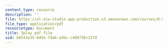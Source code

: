 ```yaml
---
content_type: resource
description: ''
file: https://ol-ocw-studio-app-production.s3.amazonaws.com/courses/8-962-general-relativity-spring-2020/b8543a35845e7da6a3bcc46873bc227d_OIjLUzS6SQA.pdf
file_type: application/pdf
resourcetype: Document
title: 3play pdf file
uid: b8543a35-845e-7da6-a3bc-c46873bc227d
---
```

